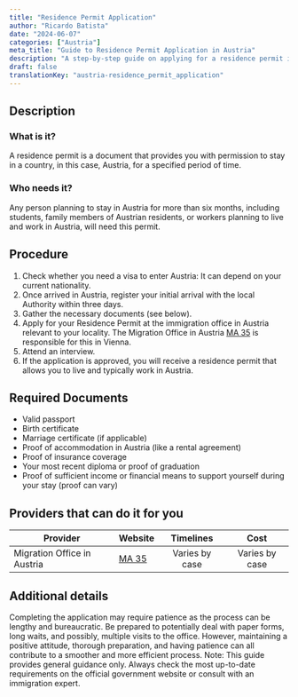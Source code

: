 ```yaml
---
title: "Residence Permit Application"
author: "Ricardo Batista"
date: "2024-06-07"
categories: ["Austria"]
meta_title: "Guide to Residence Permit Application in Austria"
description: "A step-by-step guide on applying for a residence permit in Austria, based on first-hand experiences and advice."
draft: false
translationKey: "austria-residence_permit_application"
---
```


## Description
### What is it?
A residence permit is a document that provides you with permission to stay in a country, in this case, Austria, for a specified period of time. 

### Who needs it?
Any person planning to stay in Austria for more than six months, including students, family members of Austrian residents, or workers planning to live and work in Austria, will need this permit.

## Procedure
1. Check whether you need a visa to enter Austria: It can depend on your current nationality.
2. Once arrived in Austria, register your initial arrival with the local Authority within three days.
3. Gather the necessary documents (see below).
4. Apply for your Residence Permit at the immigration office in Austria relevant to your locality. The Migration Office in Austria [MA 35](http://www.wien.gv.at/english/) is responsible for this in Vienna.
5. Attend an interview.
6. If the application is approved, you will receive a residence permit that allows you to live and typically work in Austria.

## Required Documents
- Valid passport
- Birth certificate
- Marriage certificate (if applicable)
- Proof of accommodation in Austria (like a rental agreement)
- Proof of insurance coverage
- Your most recent diploma or proof of graduation
- Proof of sufficient income or financial means to support yourself during your stay (proof can vary)

## Providers that can do it for you

| Provider        |     Website     |     Timelines    |       Cost      |
| --------------- | --------------- |  :-------------: | :-------------: |
| Migration Office in Austria      |  [MA 35](http://www.wien.gv.at/english/)       |      Varies by case      |        Varies by case       |

## Additional details
Completing the application may require patience as the process can be lengthy and bureaucratic. Be prepared to potentially deal with paper forms, long waits, and possibly, multiple visits to the office. However, maintaining a positive attitude, thorough preparation, and having patience can all contribute to a smoother and more efficient process.
Note: This guide provides general guidance only. Always check the most up-to-date requirements on the official government website or consult with an immigration expert.